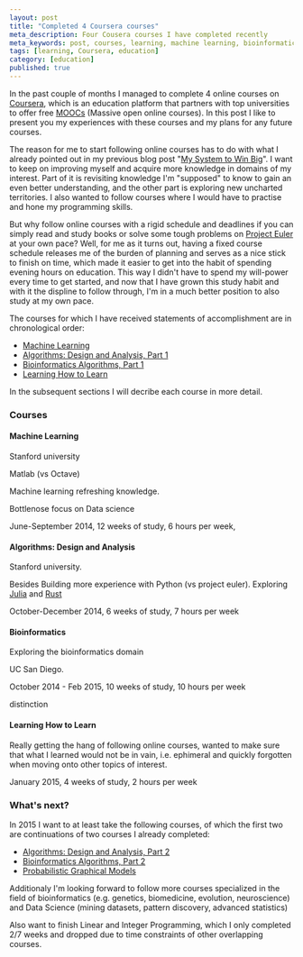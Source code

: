 ```yaml
---
layout: post
title: "Completed 4 Coursera courses"
meta_description: Four Cousera courses I have completed recently
meta_keywords: post, courses, learning, machine learning, bioinformatics, algorithms, education
tags: [learning, Coursera, education]
category: [education]
published: true
---
```


In the past couple of months I managed to complete 4 online courses on
[Coursera](http://coursera.com), which is an education platform that partners with top universities
to offer free [MOOCs](http://en.wikipedia.org/wiki/Massive_open_online_course) (Massive open online
courses). In this post I like to present you my experiences with these courses and my plans for any
future courses.

The reason for me to start following online courses has to do with what I already pointed out in my
previous blog post "[My System to Win Big](http://beatletech.com/2015/02/03/my-system-to-win-big)". I want to
keep on improving myself and acquire more knowledge in domains of my interest. Part of it is
revisiting knowledge I'm "supposed" to know to gain an even better understanding, and the other part
is exploring new uncharted territories. I also wanted to follow courses where I would have to
practise and hone my programming skills.

But why follow online courses with a rigid schedule and deadlines if you can simply read and study books or solve some tough problems on
[Project Euler](https://projecteuler.net/) at your own pace? Well, for me as it turns out, having a fixed
course schedule releases me of the burden of planning and serves as a nice stick to finish on time,
which made it easier to get into the habit of spending evening hours on education. This way I didn't
have to spend my will-power every time to get started, and now that I have grown this study habit and
with it the displine to follow through, I'm in a much better position to also study at my own pace.

The courses for which I have received statements of accomplishment are in chronological order:

- [Machine Learning](https://www.coursera.org/course/ml)
- [Algorithms: Design and Analysis, Part 1](https://www.coursera.org/course/algo)
- [Bioinformatics Algorithms, Part 1](https://www.coursera.org/course/bioinformatics)
- [Learning How to Learn](https://www.coursera.org/course/learning)

In the subsequent sections I will decribe each course in more detail.

### Courses
#### Machine Learning

Stanford university

Matlab (vs Octave)

Machine learning refreshing knowledge.

Bottlenose focus on Data science

June-September 2014, 12 weeks of study, 6 hours per week,

#### Algorithms: Design and Analysis

Stanford university.

Besides Building more experience with Python (vs project euler).
Exploring [Julia](http://julialang.org/) and [Rust](http://www.rust-lang.org/)

October-December 2014, 6 weeks of study, 7 hours per week

#### Bioinformatics

Exploring the bioinformatics domain

UC San Diego.

October 2014 - Feb 2015, 10 weeks of study, 10 hours per week

distinction

#### Learning How to Learn

Really getting the hang of following online courses, wanted to make sure that what I learned would
not be in vain, i.e. ephimeral and quickly forgotten when moving onto other topics of interest.


January 2015, 4 weeks of study, 2 hours per week

### What's next?

In 2015 I want to at least take the following courses, of which the first two are continuations of
two courses I already completed:

- [Algorithms: Design and Analysis, Part 2](https://www.coursera.org/course/algo2)
- [Bioinformatics Algorithms, Part 2](https://www.coursera.org/course/bioinformatics2)
- [Probabilistic Graphical Models](https://www.coursera.org/course/pgm)

Additionaly I'm looking forward to follow more courses specialized in the field of bioinformatics
(e.g. genetics, biomedicine, evolution, neuroscience) and Data Science (mining datasets, pattern
discovery, advanced statistics)

Also want to finish Linear and Integer Programming, which I only completed 2/7 weeks and dropped due
to time constraints of other overlapping courses.
